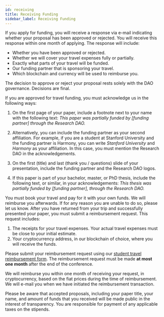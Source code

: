 ```yaml
---
id: receiving
title: Receiving Funding
sidebar_label: Receiving Funding
---
```


If you apply for funding, you will receive a response via e-mail indicating whether your proposal has been approved or rejected. You will receive this response within one month of applying. The response will include:

- Whether you have been approved or rejected.
- Whether we will cover your travel expenses fully or partially.
- Exactly what parts of your travel will be funded.
- Our funding partner that is sponsoring your travel.
- Which blockchain and currency will be used to reimburse you.

The decision to approve or reject your proposal rests solely with the DAO governance. Decisions are final.

If you are approved for travel funding, you must acknowledge us in the following ways:

1. On the first page of your paper, include a footnote next to your name with the following text:
    *This paper was partially funded by [funding partner] through the Research DAO.*

1. Alternatively, you can include the funding partner as your second affiliation. For example, if you are a student at Stanford University and the funding partner is Harmony, you can write *Stanford University* and *Harmony* as your affiliation. In this case, you must mention the Research DAO in the acknowledgements.

1. On the first (title) and last (thank you / questions) slide of your presentation, include the funding partner and the Research DAO logos.

1. If this paper is part of your bachelor, master, or PhD thesis, include the following text, or similar, in your acknowledgements:
    *This thesis was partially funded by [funding partner], through the Research DAO.*

You must book your travel and pay for it with your own funds. We will reimburse you afterwards. If for any reason you are unable to do so, please let us know. After you have returned from your trip and successfully presented your paper, you must submit a reimbursement request. This request includes:

1. The receipts for your travel expenses. Your actual travel expenses must be close to your initial estimate.
1. Your cryptocurrency address, in our blockchain of choice, where you will receive the funds.
 
Please submit your reimbursement request using our [student travel reimbursement form](https://forms.gle/HMbU7cELqYBrhz9m6). The reimbursement request must be made **at most one month** after the end of the conference.

We will reimburse you within one month of receiving your request, in cryptocurrency, based on the fiat prices during the time of reimbursement. We will e-mail you when we have initiated the reimbursement transaction.

Please be aware that accepted proposals, including your paper title, your name, and amount of funds that you received will be made public in the interest of transparency. You are responsible for payment of any applicable taxes on the stipends.
